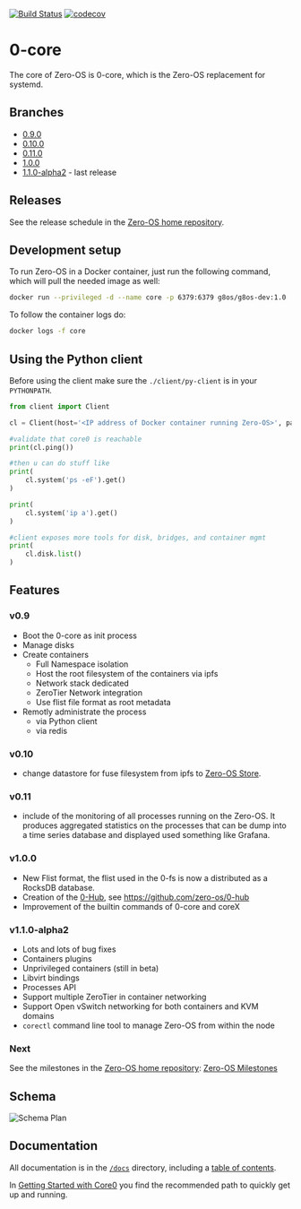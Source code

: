 
[![Build Status](https://api.travis-ci.org/zero-os/0-core.svg?branch=master)](https://travis-ci.org/zero-os/0-core/)
[![codecov](https://codecov.io/gh/g8os/core0/branch/master/graph/badge.svg)](https://codecov.io/gh/g8os/core0)

# 0-core

The core of Zero-OS is 0-core, which is the Zero-OS replacement for systemd.

## Branches

- [0.9.0](https://github.com/g8os/core0/tree/0.9.0)
- [0.10.0](https://github.com/g8os/core0/tree/0.10.0)
- [0.11.0](https://github.com/g8os/core0/tree/0.11.0)
- [1.0.0](https://github.com/g8os/core0/tree/1.0.0)
- [1.1.0-alpha2](https://github.com/g8os/core0/tree/1.1.0-alpha) - last release

## Releases

See the release schedule in the [Zero-OS home repository](https://github.com/zero-os/home).

## Development setup

To run Zero-OS in a Docker container, just run the following command, which will pull the needed image as well:

```bash
docker run --privileged -d --name core -p 6379:6379 g8os/g8os-dev:1.0
```

To follow the container logs do:
```bash
docker logs -f core
```

## Using the Python client

Before using the client make sure the `./client/py-client` is in your `PYTHONPATH`.

```python
from client import Client

cl = Client(host='<IP address of Docker container running Zero-OS>', password='<JWT>')

#validate that core0 is reachable
print(cl.ping())

#then u can do stuff like
print(
    cl.system('ps -eF').get()
)

print(
    cl.system('ip a').get()
)

#client exposes more tools for disk, bridges, and container mgmt
print(
    cl.disk.list()
)
```

## Features

### v0.9
- Boot the 0-core as init process
- Manage disks
- Create containers
  - Full Namespace isolation
  - Host the root filesystem of the containers via ipfs
  - Network stack dedicated
  - ZeroTier Network integration
  - Use flist file format as root metadata
- Remotly administrate the process
  - via Python client
  - via redis

### v0.10
- change datastore for fuse filesystem from ipfs to [Zero-OS Store](https://github.com/g8os/stor).

### v0.11
- include of the monitoring of all processes running on the Zero-OS.
  It produces aggregated statistics on the processes that can be dump into a time series database and displayed used something like Grafana.

### v1.0.0
- New Flist format, the flist used in the 0-fs is now a distributed as a RocksDB database.
- Creation of the [0-Hub](https://github.com/zero-os/core0/tree/1.0.0), see https://github.com/zero-os/0-hub
- Improvement of the builtin commands of 0-core and coreX

### v1.1.0-alpha2
- Lots and lots of bug fixes
- Containers plugins
- Unprivileged containers (still in beta)
- Libvirt bindings
- Processes API
- Support multiple ZeroTier in container networking
- Support Open vSwitch networking for both containers and KVM domains
- `corectl` command line tool to manage Zero-OS from within the node

### Next

See the milestones in the [Zero-OS home repository](https://github.com/zero-os/home): [Zero-OS Milestones](https://github.com/zero-os/home/tree/master/milestones)

## Schema
![Schema Plan](specs/schema.png)

## Documentation

All documentation is in the [`/docs`](./docs) directory, including a [table of contents](/docs/SUMMARY.md).

In [Getting Started with Core0](/docs/gettingstarted/gettingstarted.md) you find the recommended path to quickly get up and running.
